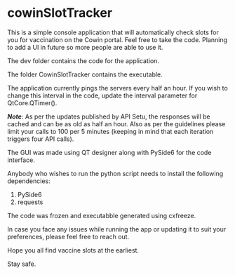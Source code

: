 # cowinSlotTracker
This is a simple console application that will automatically check slots for you for vaccination on the Cowin portal. Feel free to take the code. Planning to add a UI in future so more people are able to use it.

The dev folder contains the code for the application.

The folder CowinSlotTracker contains the executable.

The application currently pings the servers every half an hour. If you wish to change this interval in the code, update the interval parameter for QtCore.QTimer().

_**Note**_: As per the updates published by API Setu, the responses will be cached and can be as old as half an hour. Also as per the guidelines please limit your calls to 100 per 5 minutes (keeping in mind that each iteration triggers four API calls).

The GUI was made using QT designer along with PySide6 for the code interface.

Anybody who wishes to run the python script needs to install the following dependencies:
1. PySide6
2. requests

The code was frozen and executabble generated using cxfreeze.

In case you face any issues while running the app or updating it to suit your preferences, please feel free to reach out.

Hope you all find vaccine slots at the earliest.

Stay safe.
